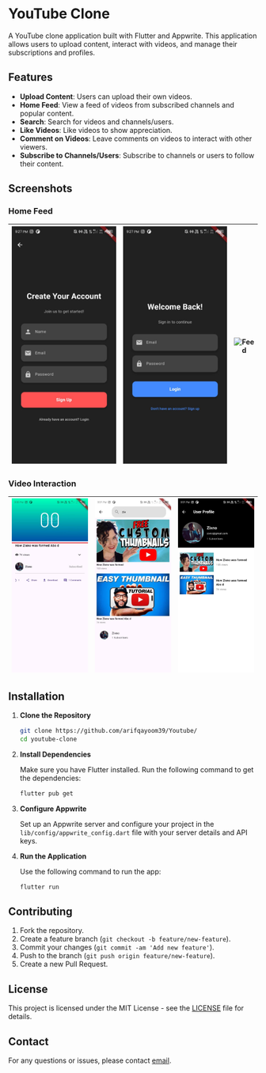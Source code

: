 # YouTube Clone

A YouTube clone application built with Flutter and Appwrite. This application allows users to upload content, interact with videos, and manage their subscriptions and profiles.

## Features

- **Upload Content**: Users can upload their own videos.
- **Home Feed**: View a feed of videos from subscribed channels and popular content.
- **Search**: Search for videos and channels/users.
- **Like Videos**: Like videos to show appreciation.
- **Comment on Videos**: Leave comments on videos to interact with other viewers.
- **Subscribe to Channels/Users**: Subscribe to channels or users to follow their content.

## Screenshots

### Home Feed

| ![Signup](https://github.com/arifqayoom39/Youtube/blob/main/assets/signup.jpeg) | ![Login](https://github.com/arifqayoom39/Youtube/blob/main/assets/login.jpeg) | ![Feed](path/to/home_feed_screenshot3.png) |
|----------------------------------------------|-------------------------------------------|------------------------------------------|

### Video Interaction

| ![Player](https://github.com/arifqayoom39/Youtube/blob/main/assets/player.jpeg) | ![Search](https://github.com/arifqayoom39/Youtube/blob/main/assets/search.jpeg) | ![Profile](https://github.com/arifqayoom39/Youtube/blob/main/assets/userprofile.jpeg) |
|-----------------------------------------------|---------------------------------------------|---------------------------------------------|


## Installation

1. **Clone the Repository**

   ```bash
   git clone https://github.com/arifqayoom39/Youtube/
   cd youtube-clone
   ```

2. **Install Dependencies**

   Make sure you have Flutter installed. Run the following command to get the dependencies:

   ```bash
   flutter pub get
   ```

3. **Configure Appwrite**

   Set up an Appwrite server and configure your project in the `lib/config/appwrite_config.dart` file with your server details and API keys.

4. **Run the Application**

   Use the following command to run the app:

   ```bash
   flutter run
   ```

## Contributing

1. Fork the repository.
2. Create a feature branch (`git checkout -b feature/new-feature`).
3. Commit your changes (`git commit -am 'Add new feature'`).
4. Push to the branch (`git push origin feature/new-feature`).
5. Create a new Pull Request.

## License

This project is licensed under the MIT License - see the [LICENSE](LICENSE) file for details.

## Contact

For any questions or issues, please contact [email](arifqayoom39@gmail.com).
